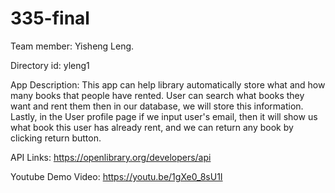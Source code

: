 # 335-final
Team member: 
Yisheng Leng. 

Directory id: yleng1

App Description: 
This app can help library automatically store what and how many books
that people have rented. User can search what books they want and rent them 
then in our database, we will store this information. Lastly, in the User profile page
if we input user's email, then it will show us what book this user has already rent, 
and we can return any book by clicking return button.

API Links:
https://openlibrary.org/developers/api

Youtube Demo Video:
https://youtu.be/1gXe0_8sU1I
